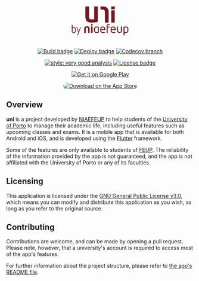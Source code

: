 <div align="center">

<img src="./readme-src/logo_dark.svg" width="80">
<br>
<img src="./readme-src/by_niaefeup.svg" height="30">

<br>
<br>

[![Build badge](https://img.shields.io/github/actions/workflow/status/NIAEFEUP/uni/format_lint_test.yaml?style=for-the-badge&branch=develop)](https://github.com/NIAEFEUP/uni/actions)
[![Deploy badge](https://img.shields.io/github/actions/workflow/status/NIAEFEUP/uni/deploy.yaml?label=Deploy&style=for-the-badge&branch=develop)](https://github.com/NIAEFEUP/uni/actions)
[![Codecov branch](https://img.shields.io/codecov/c/github/NIAEFEUP/uni/develop?style=for-the-badge)](https://app.codecov.io/gh/NIAEFEUP/uni/)

[![style: very good analysis](https://img.shields.io/badge/style-very_good_analysis-B22C89.svg?style=for-the-badge)](https://pub.dev/packages/very_good_analysis)
[![License badge](https://img.shields.io/github/license/NIAEFEUP/uni?style=for-the-badge)](https://github.com/NIAEFEUP/uni/blob/develop/LICENSE)

<a href='https://play.google.com/store/apps/details?id=pt.up.fe.ni.uni&hl=pt_PT&gl=US&pli=1&pcampaignid=pcampaignidMKT-Other-global-all-co-prtnr-py-PartBadge-Mar2515-1'><img style="width: 135px;" alt='Get it on Google Play' src='https://play.google.com/intl/en_us/badges/static/images/badges/en_badge_web_generic.png'/></a>

<a href="https://apps.apple.com/pt/app/uni/id1585951339?itsct=apps_box_badge&amp;itscg=30200"><img src="https://tools.applemediaservices.com/api/badges/download-on-the-app-store/black/en-us?size=250x83&amp;releaseDate=1633219200" alt="Download on the App Store" style="border-radius: 13px; width: 120px;"></a>

</div>

## Overview

**uni** is a project developed by [NIAEFEUP](https://ni.fe.up.pt/) to help students of the [University of Porto](https://up.pt) to manage their academic life, including useful features such as upcoming classes and exams. It is a mobile app that is available for both Android and iOS, and is developed using the [Flutter](https://flutter.dev/) framework.

Some of the features are only available to students of [FEUP](https://fe.up.pt). The reliability of the information provided by the app is not guaranteed, and the app is not affiliated with the University of Porto or any of its faculties.

## Licensing

This application is licensed under the [GNU General Public License v3.0](./LICENSE), which means you can modify and distribute this application as you wish, as long as you refer to the original source.

## Contributing

Contributions are welcome, and can be made by opening a pull request. Please note, however, that a university's account is required to access most of the app's features.

For further information about the project structure, please refer to [the app's README file](./uni/README.md).

